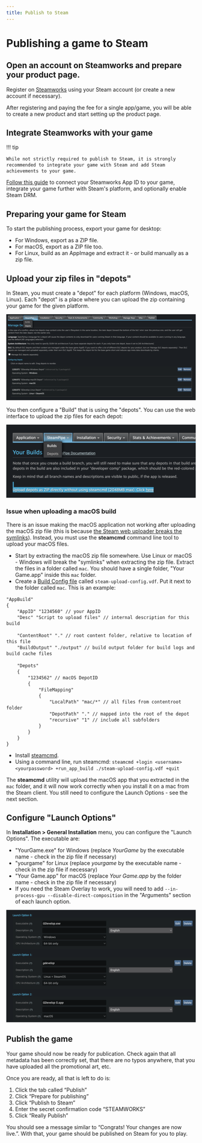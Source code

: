 ```yaml
---
title: Publish to Steam
---
```


# Publishing a game to Steam

## Open an account on Steamworks and prepare your product page.

Register on [Steamworks](https://partner.steamgames.com/) using your Steam account (or create a new account if necessary).

After registering and paying the fee for a single app/game, you will be able to create a new product and start setting up the product page.

## Integrate Steamworks with your game

!!! tip

    While not strictly required to publish to Steam, it is strongly recommended to integrate your game with Steam and add Steam achievements to your game.

[Follow this guide](/gdevelop5/all-features/steamworks/) to connect your Steamworks App ID to your game, integrate your game further with Steam's platform, and optionally enable Steam DRM.

## Preparing your game for Steam

To start the publishing process, export your game for desktop:

- For Windows, export as a ZIP file.
- For macOS, export as a ZIP file too.
- For Linux, build as an AppImage and extract it - or build manually as a zip file.

## Upload your zip files in "depots"

In Steam, you must create a "depot" for each platform (Windows, macOS, Linux). Each "depot" is a place where you can upload the zip containing your game for the given platform.

![](./depots-configuration.png)

You then configure a "Build" that is using the "depots". You can use the web interface to upload the zip files for each depot:

![](./builds-upload-web.png)

### Issue when uploading a macOS build

There is an issue making the macOS application not working after uploading the macOS zip file (this is because [the Steam web uploader breaks the symlinks](https://github.com/electron-userland/electron-builder/issues/5767#issuecomment-813920169)).
Instead, you must use the **steamcmd** command line tool to upload your macOS files.

- Start by extracting the macOS zip file somewhere. Use Linux or macOS - Windows will break the "symlinks" when extracting the zip file. Extract the files in a folder called `mac`. You should have a single folder, "Your Game.app" inside this `mac` folder.
- Create a [Build Config file](https://partner.steamgames.com/doc/sdk/uploading) called `steam-upload-config.vdf`. Put it next to the folder called `mac`. This is an example:

```
"AppBuild"
{
	"AppID" "1234560" // your AppID
	"Desc" "Script to upload files" // internal description for this build

	"ContentRoot" "." // root content folder, relative to location of this file
	"BuildOutput" "./output" // build output folder for build logs and build cache files

	"Depots"
	{
		"1234562" // macOS DepotID
		{
			"FileMapping"
			{
				"LocalPath" "mac/*" // all files from contentroot folder
				"DepotPath" "." // mapped into the root of the depot
				"recursive" "1" // include all subfolders
			}
		}
	}
}
```

- Install [steamcmd](https://developer.valvesoftware.com/wiki/SteamCMD#Downloading_SteamCMD).
- Using a command line, run steamcmd: `steamcmd +login <username> <yourpassword> +run_app_build ./steam-upload-config.vdf +quit`

The **steamcmd** utility will upload the macOS app that you extracted in the `mac` folder, and it will now work correctly when you install it on a mac from the Steam client. You still need to configure the Launch Options - see the next section.

## Configure "Launch Options"

In **Installation > General Installation** menu, you can configure the "Launch Options". The executable are:

- "YourGame.exe" for Windows (replace _YourGame_ by the executable name - check in the zip file if necessary)
- "yourgame" for Linux (replace _yourgame_ by the executable name - check in the zip file if necessary)
- "Your Game.app" for macOS (replace _Your Game.app_ by the folder name - check in the zip file if necessary)
- If you need the Steam Overlay to work, you will need to add `--in-process-gpu --disable-direct-composition` in the "Arguments" section of each launch option.

![](./launch-options.png)

## Publish the game

Your game should now be ready for publication. Check again that all metadata has been correctly set, that there are no typos anywhere, that you have uploaded all the promotional art, etc.

Once you are ready, all that is left to do is:

1. Click the tab called “Publish”
2. Click “Prepare for publishing”
3. Click “Publish to Steam”
4. Enter the secret confirmation code “STEAMWORKS”
5. Click “Really Publish”

You should see a message similar to “Congrats! Your changes are now live.”.
With that, your game should be published on Steam for you to play.
